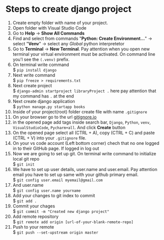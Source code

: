 # Steps to create django project
1. Create empty folder with name of your project.
2. Open folder with Visual Studio Code
3. Go to __Help__ -> **Show All Commands**
4. Find and select from commands "__Python: Create Environment...__" -> select "**Venv**" -> select any _Global_ python interpretetor
5. Go to **Terminal** -> **New Terminal**. Pay attention when you open new terminal your virtual environment must be activated. On command line you'l see the `(.venv)` prefix.
6. On terminal write command  
$ ```pip install django```
7. Next write command  
$ ```pip freeze > requirements.txt```
8. Next create project  
$ ```django-admin startproject libraryProject .``` here pay attention that my command has `.` at the end
9. Next create django application  
$ ```python manage.py startapp books```
10. Inside of your project(root) folder create file with name `.gitignore`
11. On your browser go to the url [gitignore.io](https://gitignore.io)
12. in the opened page add tags inside search bar, `Django`, `Python`, `venv`, `VisualStudioCode`, `Pycharm+all`. And click **Create** button
13. On the opened page select all (CTRL + A), copy (CTRL + C) and paste (CTRL + V) into your `.gitignore` file.
14. On your vs code account (Left bottom corner) chech that no one logged in to their GitHub page. If logged in log out
15. Now we are going to set up git. On terminal write command to initialize local git repo  
$ ```git init```
16. We have to set up user details, user.name and user.email. Pay attention email you have to set up same with your github primary email.  
$ `git config user.email myemail@gmail.com`
17. And user.name   
$ `git config user.name yourname`
18. Add your changes to git index to commit  
$ ```git add .```
19. Commit your chages  
$ ```git commit -m "Created new django project"```
20. Add remote repository  
$ ```git remote add origin [url-of-your-blank-remote-repo]```
21. Push to your remote  
$ ```git push --set-upstream origin master```
